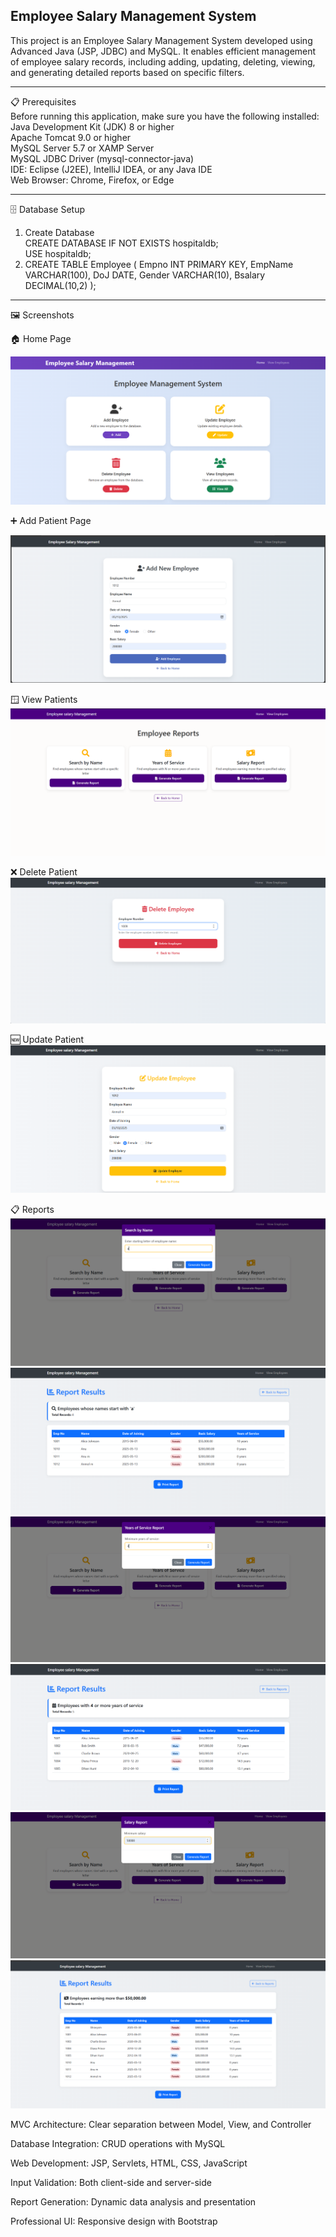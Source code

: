 ##  Employee Salary Management System


This project is an Employee Salary Management System developed using Advanced Java (JSP, JDBC) and MySQL. It enables efficient management of employee salary records, including adding, updating, deleting, viewing, and generating detailed reports based on specific filters.
___
📋 Prerequisites                                                
Before running this application, make sure you have the following installed:                                                
Java Development Kit (JDK) 8 or higher                                                
Apache Tomcat 9.0 or higher                                                
MySQL Server 5.7 or XAMP Server                                                
MySQL JDBC Driver (mysql-connector-java)                                                
IDE: Eclipse (J2EE), IntelliJ IDEA, or any Java IDE                                                
Web Browser: Chrome, Firefox, or Edge                                                
___
🗄️ Database Setup                                                
1. Create Database                                                
CREATE DATABASE IF NOT EXISTS hospitaldb;                                                
USE hospitaldb;                                                
2. CREATE TABLE Employee (
Empno INT PRIMARY KEY,
EmpName VARCHAR(100),
DoJ DATE,
Gender VARCHAR(10),
Bsalary DECIMAL(10,2)
);                                  
___

🖼️ Screenshots                                                      

🏠 Home Page                                         

![Output](https://github.com/SmShravya/Employee_Salary_Management/blob/main/Screenshots/home%20page.png)

➕ Add Patient Page                                                           

![Output](https://github.com/SmShravya/Employee_Salary_Management/blob/main/Screenshots/addEmp.png)

🪟 View Patients                       
![Output](https://github.com/SmShravya/Employee_Salary_Management/blob/main/Screenshots/report_page.png) 


❌ Delete Patient                                  
![Output](https://github.com/SmShravya/Employee_Salary_Management/blob/main/Screenshots/deleteEmp.png)


🆕 Update Patient                           
![Output](https://github.com/SmShravya/Employee_Salary_Management/blob/main/Screenshots/update.png)

📋 Reports                                      
![Output](https://github.com/SmShravya/Employee_Salary_Management/blob/main/Screenshots/filter%20by%20letter.png)
![Output](https://github.com/SmShravya/Employee_Salary_Management/blob/main/Screenshots/report.png)
![Output](https://github.com/SmShravya/Employee_Salary_Management/blob/main/Screenshots/filter%20by%20experience.png)
![Output](https://github.com/SmShravya/Employee_Salary_Management/blob/main/Screenshots/report1.png)
![Output](https://github.com/SmShravya/Employee_Salary_Management/blob/main/Screenshots/filter%20by%20salary.png)
![Output](https://github.com/SmShravya/Employee_Salary_Management/blob/main/Screenshots/report2.png)



MVC Architecture: Clear separation between Model, View, and Controller  

Database Integration: CRUD operations with MySQL                      

Web Development: JSP, Servlets, HTML, CSS, JavaScript                

Input Validation: Both client-side and server-side                                     

Report Generation: Dynamic data analysis and presentation         

Professional UI: Responsive design with Bootstrap              

